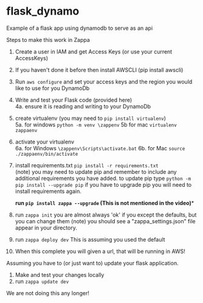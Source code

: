 # flask_dynamo
Example of a flask app using dynamodb to serve as an api

Steps to make this work in Zappa

1. Create a user in IAM and get Access Keys (or use your current AccessKeys)
2. If you haven't done it before then install AWSCLI (pip install awscli)
3. Run `aws configure` and set your access keys and the region you would like to use for you DynamoDb
4. Write and test your Flask code (provided here)<br>
    4a. ensure it is reading and writing to your DynamoDb
5. create virtualenv (you may need to `pip install virtualenv`) <br>
    5a. for windows  `python -m venv \zappenv`
    5b  for mac `virtualenv zappaenv`
6. activate your virtualenv <br>
    6a. for Windows `\zappenv\Scripts\activate.bat`
    6b.  for Mac `source ./zappaenv/bin/activate`
7. install requirements.txt `pip install -r requirements.txt`<br>
    (note) you may need to update pip and remember to include any additional requirements you have added.
    to update pip type `python -m pip install --upgrade pip`
    if you have to upgrade pip you will need to install requirements again.
    
   ************run `pip install zappa --upgrade`   (This is not mentioned in the video)*************
8. run `zappa init` you are almost always 'ok' if you except the defaults, but you can change them
    (note) you should see a "zappa_settings.json" file appear in your directory.
9. run `zappa deploy dev`
    This is assuming you used the default
10. When this complete you will given a url, that will be running in AWS!

Assuming you have to (or just want to) update your flask application.
1.  Make and test your changes locally
2.  run `zappa update dev`


We are not doing this any longer!
